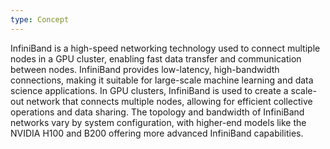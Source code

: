 ```yaml
---
type: Concept
---
```


InfiniBand is a high-speed networking technology used to connect multiple nodes in a GPU cluster, enabling fast data transfer and communication between nodes. InfiniBand provides low-latency, high-bandwidth connections, making it suitable for large-scale machine learning and data science applications. In GPU clusters, InfiniBand is used to create a scale-out network that connects multiple nodes, allowing for efficient collective operations and data sharing. The topology and bandwidth of InfiniBand networks vary by system configuration, with higher-end models like the NVIDIA H100 and B200 offering more advanced InfiniBand capabilities.